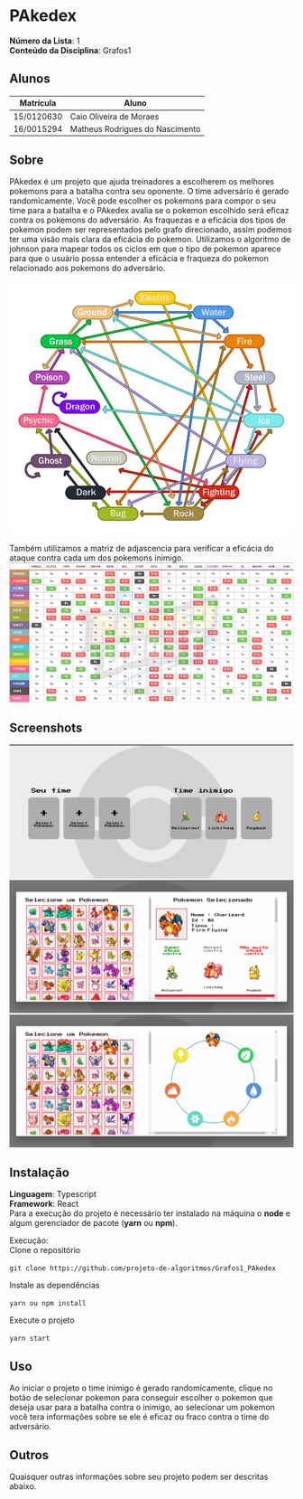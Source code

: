 # PAkedex

**Número da Lista**: 1<br>
**Conteúdo da Disciplina**: Grafos1<br>

## Alunos
|Matrícula | Aluno |
| -- | -- |
| 15/0120630  |  Caio Oliveira de Moraes |
| 16/0015294  |  Matheus Rodrigues do Nascimento |

## Sobre 
PAkedex é um projeto que ajuda treinadores a escolherem os melhores pokemons para a batalha contra seu oponente. O time adversário é gerado randomicamente. Você pode escolher os pokemons para compor o seu time para a batalha e o PAkedex avalia se o pokemon escolhido será eficaz contra os pokemons do adversário. As fraquezas e a eficácia dos tipos de pokemon podem ser representados pelo grafo direcionado, assim podemos ter uma visão mais clara da eficácia do pokemon. Utilizamos o algoritmo de johnson para mapear todos os ciclos em que o tipo de pokemon aparece para que o usuário possa entender a eficácia e fraqueza do pokemon relacionado aos pokemons do adversário.  

![print2](./assets/images/graph.png)

Também utilizamos a matriz de adjascencia para verificar a eficácia do ataque contra cada um dos pokemons inimigo.
![print2](./assets/images/type_chart.jpg)

## Screenshots
![print1](./assets/images/print1.png)
![print2](./assets/images/print3.png)
![print3](./assets/images/print2.png)

## Instalação 
**Linguagem**: Typescript<br>
**Framework**: React<br>
Para a execução do projeto é necessário ter instalado na máquina o **node** e algum gerenciador de pacote (**yarn** ou **npm**).

Execução:
<br>
Clone o repositório

`git clone https://github.com/projeto-de-algoritmos/Grafos1_PAkedex` 

Instale as dependências

`yarn ou npm install`

Execute o projeto

`yarn start`

## Uso 
Ao iniciar o projeto o time inimigo é gerado randomicamente, clique no botão de selecionar pokemon para conseguir escolher o pokemon que deseja usar para a batalha contra o inimigo, ao selecionar um pokemon você tera informações sobre se ele é eficaz ou fraco contra o time do adversário.

## Outros 
Quaisquer outras informações sobre seu projeto podem ser descritas abaixo.




